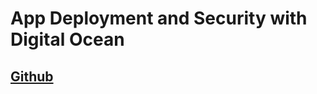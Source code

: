 # App Deployment and Security with Digital Ocean

## [Github](https://github.com/MLH/mlh-localhost-digital-ocean-starter)
